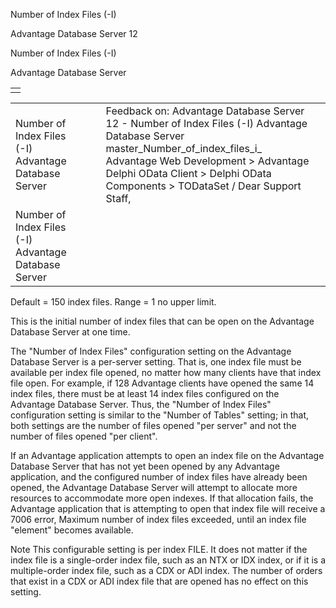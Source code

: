 Number of Index Files (-I)




Advantage Database Server 12  

Number of Index Files (-I)

Advantage Database Server

|  |
| --- |
|  |

|  |  |  |  |  |
| --- | --- | --- | --- | --- |
| Number of Index Files (-I)  Advantage Database Server |  |  | Feedback on: Advantage Database Server 12 - Number of Index Files (-I) Advantage Database Server master\_Number\_of\_index\_files\_i\_ Advantage Web Development > Advantage Delphi OData Client > Delphi OData Components > TODataSet / Dear Support Staff, |  |
| Number of Index Files (-I)  Advantage Database Server |  |  |  |  |

Default = 150 index files. Range = 1 no upper limit.

This is the initial number of index files that can be open on the Advantage Database Server at one time.

The "Number of Index Files" configuration setting on the Advantage Database Server is a per-server setting. That is, one index file must be available per index file opened, no matter how many clients have that index file open. For example, if 128 Advantage clients have opened the same 14 index files, there must be at least 14 index files configured on the Advantage Database Server. Thus, the "Number of Index Files" configuration setting is similar to the "Number of Tables" setting; in that, both settings are the number of files opened "per server" and not the number of files opened "per client".

If an Advantage application attempts to open an index file on the Advantage Database Server that has not yet been opened by any Advantage application, and the configured number of index files have already been opened, the Advantage Database Server will attempt to allocate more resources to accommodate more open indexes. If that allocation fails, the Advantage application that is attempting to open that index file will receive a 7006 error, Maximum number of index files exceeded, until an index file "element" becomes available.

Note This configurable setting is per index FILE. It does not matter if the index file is a single-order index file, such as an NTX or IDX index, or if it is a multiple-order index file, such as a CDX or ADI index. The number of orders that exist in a CDX or ADI index file that are opened has no effect on this setting.
